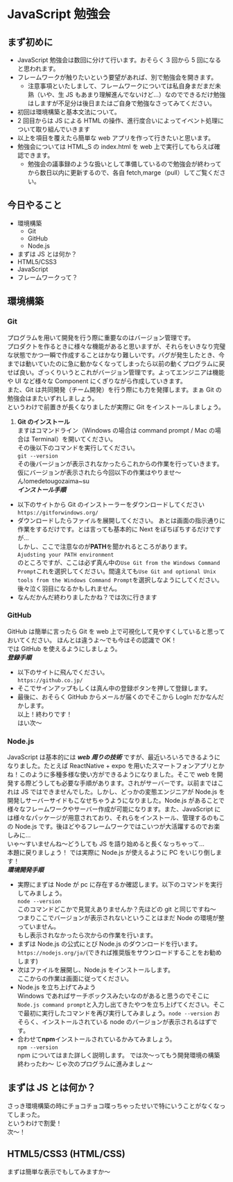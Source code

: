 # JavaScript 勉強会

## まず初めに

- JavaScript 勉強会は数回に分けて行います。おそらく 3 回から 5 回になると思われます。
- フレームワークが触りたいという要望があれば、別で勉強会を開きます。
  - 注意事項といたしまして、フレームワークについては私自身まだまだ未熟（いや、生 JS もあまり理解進んでないけど...）なのでできるだけ勉強はしますが不足分は後日またはご自身で勉強なさってみてください。
- 初回は環境構築と基本文法について。
- 2 回目からは JS による HTML の操作、進行度合いによってイベント処理について取り組んでいきます
- 以上を項目を覆えたら簡単な web アプリを作って行きたいと思います。
- 勉強会については HTML_S の index.html を web 上で実行してもらえば確認できます。
  - 勉強会の議事録のような扱いとして準備しているので勉強会が終わってから数日以内に更新するので、各自 fetch,marge（pull）してご覧ください。

## 今日やること

- 環境構築
  - Git
  - GitHub
  - Node.js
- まずは JS とは何か？
- HTML5/CSS3
- JavaScript
- フレームワークって？

## 環境構築

### Git

プログラムを用いて開発を行う際に重要なのはバージョン管理です。  
プロダクトを作るときに様々な機能があると思いますが、それらをいきなり完璧な状態でかつ一瞬で作成することはかなり難しいです。バグが発生したとき、今までは動いていたのに急に動かなくなってしまったら以前の動くプログラムに戻せば良い。ざっくりいうとこれがバージョン管理です。よってエンジニアは機能や UI など様々な Component にくぎりながら作成していきます。  
また、Git は共同開発（チーム開発）を行う際にも力を発揮します。まぁ Git の勉強会はまたいずれしましょう。  
というわけで前置きが長くなりましたが実際に Git をインストールしましょう。

1. **Git のインストール**  
   ますはコマンドライン（Windows の場合は command prompt / Mac の場合は Terminal）を開いてください。  
   その後以下のコマンドを実行してください。  
   `git --version`  
   その後バージョンが表示されなかったらこれからの作業を行っていきます。仮にバージョンが表示されたら今回以下の作業はやりませ〜ん!omedetougozaima~su  
   **_インストール手順_**

- 以下のサイトから Git のインストーラーをダウンロードしてください  
  `https://gitforwindows.org/`
- ダウンロードしたらファイルを展開してください。
  あとは画面の指示通りに作業をするだけです。とは言っても基本的に Next をぽちぽちするだけですが...  
  しかし、ここで注意なのが**PATH**を聞かれるところがあります。  
  `Ajudsting your PATH environment`  
  のところですが、ここは必ず真ん中の`Use Git from the Windows Command Prompt`これを選択してください。間違えても`Use Git and optional Unix tools from the Windows Command Prompt`を選択しなようにしてください。後々泣く羽目になるかもしれません。
- なんだかんだ終わりましたかね？では次に行きます

### GitHub

GitHub は簡単に言ったら Git を web 上で可視化して見やすくしていると思っておいてください。
ほんとは違うよ〜でも今はその認識で OK！  
 では GitHub を使えるようにしましょう。  
 **_登録手順_**

- 以下のサイトに飛んでください。  
  `https://github.co.jp/`
- そこでサインアップもしくは真ん中の登録ボタンを押して登録します。
- 最後に、おそらく GitHub からメールが届くのでそこから LogIn だかなんだかします。  
  以上！終わりです！  
  はい次〜

### Node.js

JavaScript は基本的には **_web 周りの技術_** ですが、最近いろいろできるようになりました。たとえば ReactNative + expo を用いたスマートフォンアプリとかね！このように多種多様な使い方ができるようになりました。そこで web を開発する際どうしても必要な手順があります。されがサーバーです。以前まではこれは JS ではできませんでした。しかし、どっかの変態エンジニアが Node.js を開発しサーバーサイドもこなせちゃうようになりました。Node.js があることで様々なフレームワークやサーバー作成が可能になります。また、JavaScript には様々なパッケージが用意されており、それらをインストール、管理するのもこの Node.js です。後ほどやるフレームワークではこいつが大活躍するのでお楽しみに...  
 いゃ〜すいませんね〜どうしても JS を語り始めると長くなっちゃって...  
 本題に戻りましょう！
では実際に Node.js が使えるように PC をいじり倒します！  
 **_環境開発手順_**

- 実際にまずは Node が pc に存在するか確認します。以下のコマンドを実行してみましょう。  
  `node --version`  
  このコマンドどこかで見覚えありませんか？先ほどの git と同じですね〜  
  つまりここでバージョンが表示されないということはまだ Node の環境が整っていません。  
  もし表示されなかったら次からの作業を行います。
- まずは Node.js の公式にとび Node.js のダウンロードを行います。  
  `https://nodejs.org/ja/`(できれば推奨版をサウンロードすることをお勧めします)
- 次はファイルを展開し、Node.js をインストールします。  
  ここからの作業は画面に従ってください。
- Node.js を立ち上げてみよう  
  Windows であればサーチボックスみたいなのがあると思うのでそこに  
  `Node.js command prompt`と入力し出てきたやつを立ち上げてください。そこで最初に実行したコマンドを再び実行してみましょう。`node --version` おそらく、インストールされている node のバージョンが表示されるはずです。
- 合わせて**npm**インストールされているかみてみましょう。  
  `npm --version`  
  npm についてはまた詳しく説明します。
  では次〜ってもう開発環境の構築終わったわ〜
  じゃ次のプログラムに進みましょ〜

## まずは JS とは何か？

さっき環境構築の時にチョコチョコ喋っちゃったせいで特にいうことがなくなってしまった。  
というわけで割愛！  
次〜！

## HTML5/CSS3 (HTML/CSS)

まずは簡単な表示でもしてみますか〜
